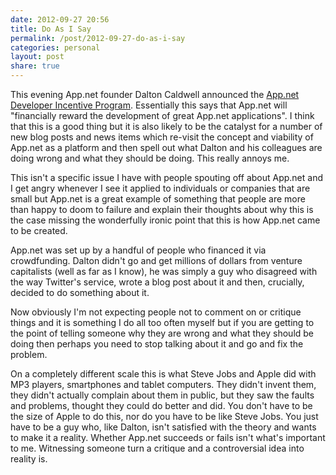 ```yaml
---
date: 2012-09-27 20:56
title: Do As I Say
permalink: /post/2012-09-27-do-as-i-say
categories: personal
layout: post
share: true
---
```


This evening App.net founder Dalton Caldwell announced the [App.net Developer Incentive Program](http://blog.app.net/blog/2012/09/27/announcing-the-app-net-developer-incentive-program/). Essentially this says that App.net will "financially reward the development of great App.net applications". I think that this is a good thing but it is also likely to be the catalyst for a number of new blog posts and news items which re-visit the concept and viability of App.net as a platform and then spell out what Dalton and his colleagues are doing wrong and what they should be doing. This really annoys me.

This isn't a specific issue I have with people spouting off about App.net and I get angry whenever I see it applied to individuals or companies that are small but App.net is a great example of something that people are more than happy to doom to failure and explain their thoughts about why this is the case missing the wonderfully ironic point that this is how App.net came to be created.

App.net was set up by a handful of people who financed it via crowdfunding. Dalton didn't go and get millions of dollars from venture capitalists (well as far as I know), he was simply a guy who disagreed with the way Twitter's service, wrote a blog post about it and then, crucially, decided to do something about it.

Now obviously I'm not expecting people not to comment on or critique things and it is something I do all too often myself but if you are getting to the point of telling someone why they are wrong and what they should be doing then perhaps you need to stop talking about it and go and fix the problem.

On a completely different scale this is what Steve Jobs and Apple did with MP3 players, smartphones and tablet computers. They didn't invent them, they didn't actually complain about them in public, but they saw the faults and problems, thought they could do better and did. You don't have to be the size of Apple to do this, nor do you have to be like Steve Jobs. You just have to be a guy who, like Dalton, isn't satisfied with the theory and wants to make it a reality. Whether App.net succeeds or fails isn't what's important to me. Witnessing someone turn a critique and a controversial idea into reality is. 
